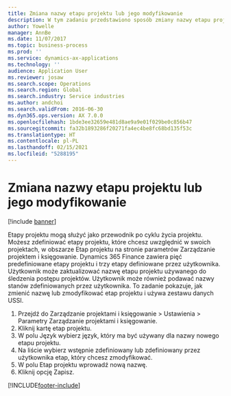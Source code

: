 ```yaml
---
title: Zmiana nazwy etapu projektu lub jego modyfikowanie
description: W tym zadaniu przedstawiono sposób zmiany nazwy etapu projektu lub jego modyfikowania.
author: Yowelle
manager: AnnBe
ms.date: 11/07/2017
ms.topic: business-process
ms.prod: ''
ms.service: dynamics-ax-applications
ms.technology: ''
audience: Application User
ms.reviewer: josaw
ms.search.scope: Operations
ms.search.region: Global
ms.search.industry: Service industries
ms.author: andchoi
ms.search.validFrom: 2016-06-30
ms.dyn365.ops.version: AX 7.0.0
ms.openlocfilehash: 1bde3ee32659e481d8ae9a9e01f029be0c856b47
ms.sourcegitcommit: fa32b1893286f20271fa4ec4be8fc68bd135f53c
ms.translationtype: HT
ms.contentlocale: pl-PL
ms.lasthandoff: 02/15/2021
ms.locfileid: "5288195"
---
```

# <a name="rename-or-modify-a-project-stage"></a>Zmiana nazwy etapu projektu lub jego modyfikowanie

[!include [banner](../../includes/banner.md)]

Etapy projektu mogą służyć jako przewodnik po cyklu życia projektu. Możesz zdefiniować etapy projektu, które chcesz uwzględnić w swoich projektach, w obszarze Etap projektu na stronie parametrów Zarządzanie projektem i księgowanie. Dynamics 365 Finance zawiera pięć predefiniowane etapy projektu i trzy etapy definiowane przez użytkownika. Użytkownik może zaktualizować nazwę etapu projektu używanego do śledzenia postępu projektów. Użytkownik może również podawać nazwy stanów zdefiniowanych przez użytkownika. To zadanie pokazuje, jak zmienić nazwę lub zmodyfikować etap projektu i używa zestawu danych USSI.

1. Przejdź do Zarządzanie projektami i księgowanie > Ustawienia > Parametry Zarządzanie projektami i księgowanie.
2. Kliknij kartę etap projektu.
3. W polu Język wybierz język, który ma być używany dla nazwy nowego etapu projektu.
4. Na liście wybierz wstępnie zdefiniowany lub zdefiniowany przez użytkownika etap, który chcesz zmodyfikować. 
5. W polu Etap projektu wprowadź nową nazwę.
6. Kliknij opcję Zapisz.


[!INCLUDE[footer-include](../../includes/footer-banner.md)]